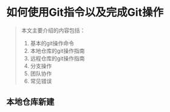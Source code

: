 # 如何使用Git指令以及完成Git操作

> 本文主要介绍的内容包括：
>
> 1. 基本的git操作命令
> 2. 本地仓库的git操作指南
> 3. 远程仓库的git操作指南
> 4. 分支操作
> 5. 团队协作
> 6. 常见错误

## 本地仓库新建

